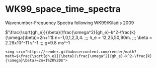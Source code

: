 # WK99_space_time_spectra
Wavenumber-Frequency Spectra following WK99/Kiladis 2009


$'\frac{\sqrt{gh_e}}{\beta}(\frac{\omega^2}{gh_e}-k^2-\frac{k}{\omega}\beta)=2n+1'$
 n=-1,0,1,2,3,4. \;\;\; h_e = 12,25,50,90m. \;\;\; \beta = 2.28x10^-11 s^-1 \;\;\; g=9.8 ms^-1 
 
    <img src="https://render.githubusercontent.com/render/math?math=$\frac{\sqrt{gh_e}}{\beta}(\frac{\omega^2}{gh_e}-k^2-\frac{k}{\omega}\beta)=2n+1%20%20$">

